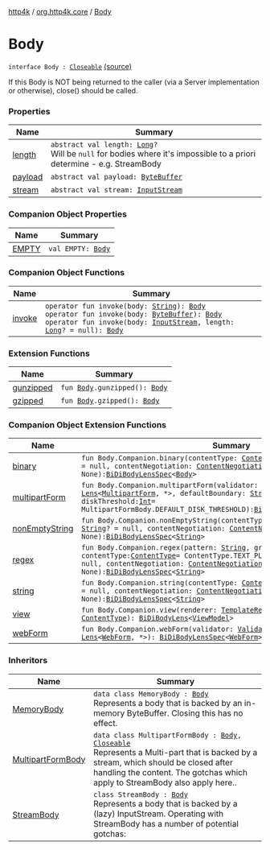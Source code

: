 [http4k](../../index.md) / [org.http4k.core](../index.md) / [Body](./index.md)

# Body

`interface Body : `[`Closeable`](http://docs.oracle.com/javase/6/docs/api/java/io/Closeable.html) [(source)](https://github.com/http4k/http4k/blob/master/http4k-core/src/main/kotlin/org/http4k/core/http.kt#L18)

If this Body is NOT being returned to the caller (via a Server implementation or otherwise), close() should be
called.

### Properties

| Name | Summary |
|---|---|
| [length](length.md) | `abstract val length: `[`Long`](https://kotlinlang.org/api/latest/jvm/stdlib/kotlin/-long/index.html)`?`<br>Will be `null` for bodies where it's impossible to a priori determine - e.g. StreamBody |
| [payload](payload.md) | `abstract val payload: `[`ByteBuffer`](http://docs.oracle.com/javase/6/docs/api/java/nio/ByteBuffer.html) |
| [stream](stream.md) | `abstract val stream: `[`InputStream`](http://docs.oracle.com/javase/6/docs/api/java/io/InputStream.html) |

### Companion Object Properties

| Name | Summary |
|---|---|
| [EMPTY](-e-m-p-t-y.md) | `val EMPTY: `[`Body`](./index.md) |

### Companion Object Functions

| Name | Summary |
|---|---|
| [invoke](invoke.md) | `operator fun invoke(body: `[`String`](https://kotlinlang.org/api/latest/jvm/stdlib/kotlin/-string/index.html)`): `[`Body`](./index.md)<br>`operator fun invoke(body: `[`ByteBuffer`](http://docs.oracle.com/javase/6/docs/api/java/nio/ByteBuffer.html)`): `[`Body`](./index.md)<br>`operator fun invoke(body: `[`InputStream`](http://docs.oracle.com/javase/6/docs/api/java/io/InputStream.html)`, length: `[`Long`](https://kotlinlang.org/api/latest/jvm/stdlib/kotlin/-long/index.html)`? = null): `[`Body`](./index.md) |

### Extension Functions

| Name | Summary |
|---|---|
| [gunzipped](../../org.http4k.filter/gunzipped.md) | `fun `[`Body`](./index.md)`.gunzipped(): `[`Body`](./index.md) |
| [gzipped](../../org.http4k.filter/gzipped.md) | `fun `[`Body`](./index.md)`.gzipped(): `[`Body`](./index.md) |

### Companion Object Extension Functions

| Name | Summary |
|---|---|
| [binary](../../org.http4k.lens/binary.md) | `fun Body.Companion.binary(contentType: `[`ContentType`](../-content-type/index.md)`, description: `[`String`](https://kotlinlang.org/api/latest/jvm/stdlib/kotlin/-string/index.html)`? = null, contentNegotiation: `[`ContentNegotiation`](../../org.http4k.lens/-content-negotiation/index.md)` = None): `[`BiDiBodyLensSpec`](../../org.http4k.lens/-bi-di-body-lens-spec/index.md)`<`[`Body`](./index.md)`>` |
| [multipartForm](../../org.http4k.lens/multipart-form.md) | `fun Body.Companion.multipartForm(validator: `[`Validator`](../../org.http4k.lens/-validator/index.md)`, vararg parts: `[`Lens`](../../org.http4k.lens/-lens/index.md)`<`[`MultipartForm`](../../org.http4k.lens/-multipart-form/index.md)`, *>, defaultBoundary: `[`String`](https://kotlinlang.org/api/latest/jvm/stdlib/kotlin/-string/index.html)` = MULTIPART_BOUNDARY, diskThreshold: `[`Int`](https://kotlinlang.org/api/latest/jvm/stdlib/kotlin/-int/index.html)` = MultipartFormBody.DEFAULT_DISK_THRESHOLD): `[`BiDiBodyLensSpec`](../../org.http4k.lens/-bi-di-body-lens-spec/index.md)`<`[`MultipartForm`](../../org.http4k.lens/-multipart-form/index.md)`>` |
| [nonEmptyString](../../org.http4k.lens/non-empty-string.md) | `fun Body.Companion.nonEmptyString(contentType: `[`ContentType`](../-content-type/index.md)`, description: `[`String`](https://kotlinlang.org/api/latest/jvm/stdlib/kotlin/-string/index.html)`? = null, contentNegotiation: `[`ContentNegotiation`](../../org.http4k.lens/-content-negotiation/index.md)` = None): `[`BiDiBodyLensSpec`](../../org.http4k.lens/-bi-di-body-lens-spec/index.md)`<`[`String`](https://kotlinlang.org/api/latest/jvm/stdlib/kotlin/-string/index.html)`>` |
| [regex](../../org.http4k.lens/regex.md) | `fun Body.Companion.regex(pattern: `[`String`](https://kotlinlang.org/api/latest/jvm/stdlib/kotlin/-string/index.html)`, group: `[`Int`](https://kotlinlang.org/api/latest/jvm/stdlib/kotlin/-int/index.html)` = 1, contentType: `[`ContentType`](../-content-type/index.md)` = ContentType.TEXT_PLAIN, description: `[`String`](https://kotlinlang.org/api/latest/jvm/stdlib/kotlin/-string/index.html)`? = null, contentNegotiation: `[`ContentNegotiation`](../../org.http4k.lens/-content-negotiation/index.md)` = None): `[`BiDiBodyLensSpec`](../../org.http4k.lens/-bi-di-body-lens-spec/index.md)`<`[`String`](https://kotlinlang.org/api/latest/jvm/stdlib/kotlin/-string/index.html)`>` |
| [string](../../org.http4k.lens/string.md) | `fun Body.Companion.string(contentType: `[`ContentType`](../-content-type/index.md)`, description: `[`String`](https://kotlinlang.org/api/latest/jvm/stdlib/kotlin/-string/index.html)`? = null, contentNegotiation: `[`ContentNegotiation`](../../org.http4k.lens/-content-negotiation/index.md)` = None): `[`BiDiBodyLensSpec`](../../org.http4k.lens/-bi-di-body-lens-spec/index.md)`<`[`String`](https://kotlinlang.org/api/latest/jvm/stdlib/kotlin/-string/index.html)`>` |
| [view](../../org.http4k.template/view.md) | `fun Body.Companion.view(renderer: `[`TemplateRenderer`](../../org.http4k.template/-template-renderer.md)`, contentType: `[`ContentType`](../-content-type/index.md)`): `[`BiDiBodyLens`](../../org.http4k.lens/-bi-di-body-lens/index.md)`<`[`ViewModel`](../../org.http4k.template/-view-model/index.md)`>` |
| [webForm](../../org.http4k.lens/web-form.md) | `fun Body.Companion.webForm(validator: `[`Validator`](../../org.http4k.lens/-validator/index.md)`, vararg formFields: `[`Lens`](../../org.http4k.lens/-lens/index.md)`<`[`WebForm`](../../org.http4k.lens/-web-form/index.md)`, *>): `[`BiDiBodyLensSpec`](../../org.http4k.lens/-bi-di-body-lens-spec/index.md)`<`[`WebForm`](../../org.http4k.lens/-web-form/index.md)`>` |

### Inheritors

| Name | Summary |
|---|---|
| [MemoryBody](../-memory-body/index.md) | `data class MemoryBody : `[`Body`](./index.md)<br>Represents a body that is backed by an in-memory ByteBuffer. Closing this has no effect. |
| [MultipartFormBody](../-multipart-form-body/index.md) | `data class MultipartFormBody : `[`Body`](./index.md)`, `[`Closeable`](http://docs.oracle.com/javase/6/docs/api/java/io/Closeable.html)<br>Represents a Multi-part that is backed by a stream, which should be closed after handling the content. The gotchas which apply to StreamBody also apply here.. |
| [StreamBody](../-stream-body/index.md) | `class StreamBody : `[`Body`](./index.md)<br>Represents a body that is backed by a (lazy) InputStream. Operating with StreamBody has a number of potential gotchas: |
